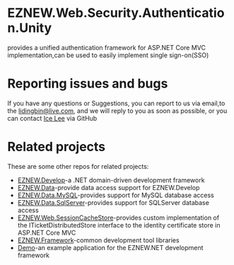 # EZNEW.Web.Security.Authentication.Unity

provides a unified authentication framework for ASP.NET Core MVC implementation,can be used to easily implement single sign-on(SSO)

# Reporting issues and bugs

If you have any questions or Suggestions, you can report to us via email,to the lidingbin@live.com, and we will reply to you as soon as possible, or you can contact [Ice Lee](https://github.com/lidingbin) via GitHub

# Related projects

These are some other repos for related projects:

  * [EZNEW.Develop](https://github.com/eznew-net/EZNEW.Develop)-a .NET domain-driven development framework
  * [EZNEW.Data](https://github.com/eznew-net/EZNEW.Data)-provide data access support for EZNEW.Develop
  * [EZNEW.Data.MySQL](https://github.com/eznew-net/EZNEW.Data.MySQL)-provides support for MySQL database access
  * [EZNEW.Data.SqlServer](https://github.com/eznew-net/EZNEW.Data.SqlServer)-provides support for SQLServer database access
  * [EZNEW.Web.SessionCacheStore](https://github.com/eznew-net/EZNEW.Web.SessionCacheStore)-provides custom implementation of the ITicketDistributedStore interface to the identity certificate store in ASP.NET Core MVC
  * [EZNEW.Framework](https://github.com/eznew-net/EZNEW.Framework)-common development tool libraries
  * [Demo](https://github.com/eznew-net/Demo)-an example application for the EZNEW.NET development framework

